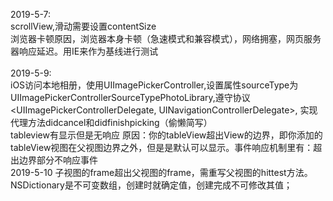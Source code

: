 2019-5-7:<br>
scrollView,滑动需要设置contentSize<br>
浏览器卡顿原因，浏览器本身卡顿（急速模式和兼容模式），网络拥塞，网页服务器响应延迟。用IE来作为基线进行测试<br>
<br>
2019-5-9:<br>
iOS访问本地相册，使用UIImagePickerController,设置属性sourceType为UIImagePickerControllerSourceTypePhotoLibrary,遵守协议<UIImagePickerControllerDelegate, UINavigationControllerDelegate>, 实现代理方法didcancel和didfinishpicking（偷懒简写）<br>
tableview有显示但是无响应
原因：你的tableView超出View的边界，即你添加的tableView视图在父视图边界之外，但是是默认可以显示。事件响应机制里有：超出边界部分不响应事件
<br>
2019-5-10
子视图的frame超出父视图的frame，需重写父视图的hittest方法。<br>
NSDictionary是不可变数组，创建时就确定值，创建完成不可修改其值；
